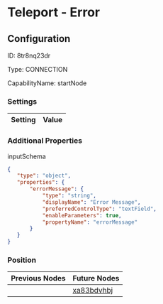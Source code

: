 # Teleport - Error
## Configuration
ID:  8tr8nq23dr

Type: CONNECTION 

CapabilityName: startNode

### Settings
| Setting | Value  |
| :------------------------ | ---------------------------------------- |
 




### Additional Properties
inputSchema
 ```json 
{
	"type": "object",
	"properties": {
		"errorMessage": {
			"type": "string",
			"displayName": "Error Message",
			"preferredControlType": "textField",
			"enableParameters": true,
			"propertyName": "errorMessage"
		}
	}
}
```




### Position
| Previous Nodes | Future Nodes |
| :------------- | ------------ |
|  | [xa83bdvhbj](./xa83bdvhbj.md) |
